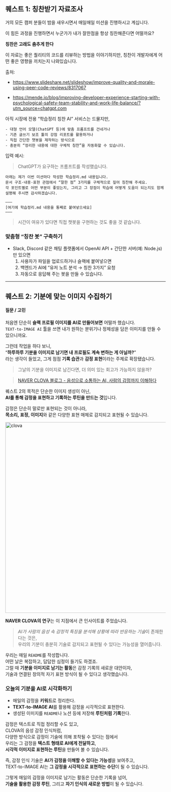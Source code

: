 ## 퀘스트 1: 칭찬받기 자료조사

거의 모든 캠퍼 분들이 밤을 새우시면서 매일매일 미션을 진행하시고 계십니다.

이 힘든 과정을 진행하면서 누군가가 내가 잘한점을 항상 칭찬해준다면 어떨까요?

**칭찬은 고래도 춤추게 한다**

이 자료는 좋은 퀄리티의 코드를 리뷰하는 방법을 이야기하지만, 칭찬이 개발자에게 어떤 좋은 영향을 끼치는지 나와있습니다.

출처:

- https://www.slideshare.net/slideshow/improve-quality-and-morale-using-peer-code-reviews/8317067

- https://mende.io/blog/improving-developer-experience-starting-with-psychological-safety-team-stability-and-work-life-balance/?utm_source=chatgpt.com

아직 시장에 전용 “학습정리 칭찬 AI” 서비스는 드물지만,

    - 대형 언어 모델(ChatGPT 등)에 맞춤 프롬프트를 건네거나
    - 기존 글쓰기 보조 툴의 강점 리포트를 활용하거나
    - 직접 간단한 챗봇을 제작하는 방식으로
    - 충분히 “정리한 내용에 대한 구체적 칭찬”을 자동화할 수 있습니다.

입력 예시:

> ChatGPT가 요구하는 프롬프트를 작성했습니다.

```text
아래는 제가 이번 미션마다 작성한 학습정리.md 내용입니다.
문서 구조·내용·표현 관점에서 “잘한 점” 3가지를 구체적으로 짚어 칭찬해 주세요.
각 포인트별로 어떤 부분이 좋았는지, 그리고 그 장점이 학습에 어떻게 도움이 되는지도 함께 설명해 주시면 감사하겠습니다.

―――
[여기에 학습정리.md 내용을 통째로 붙여넣으세요]
―――
```

> 시간이 여유가 있다면 직접 챗봇을 구현하는 것도 좋을 것 같습니다.

### 맞춤형 “칭찬 봇” 구축하기

- Slack, Discord 같은 채팅 플랫폼에서 OpenAI API + 간단한 서버(예: Node.js)만 있으면
  1. 사용자가 파일을 업로드하거나 슬랙에 붙여넣으면
  2. 백엔드가 AI에 “유저 노트 분석 → 칭찬 3가지” 요청
  3. 자동으로 응답해 주는 봇을 만들 수 있습니다.

---

## 퀘스트 2: 기분에 맞는 **이미지** 수집하기

#### 질문 / 고민

처음엔 단순히 **슬랙 프로필 이미지를 AI로 만들어보면** 어떨까 했습니다.<br>
`TEXT-to-IMAGE AI` 툴을 쓰면 내가 원하는 분위기나 정체성을 담은 이미지를 만들 수 있으니까요.

그런데 작업을 하다 보니,  
“**하루하루 기분을 이미지로 남기면 내 프로필도 계속 변하는 게 아닐까?**”  
라는 생각이 들었고, 그게 점점 **기록 습관**과 **감정 표현**이라는 주제로 확장됐습니다.

> 그날의 기분을 이미지로 남긴다면, 더 의미 있는 회고가 가능하지 않을까?

> [NAVER CLOVA 블로그 - 음성으로 소통하는 AI, 사람의 감정까지 이해하다](https://clova.ai/tech-blog/%EC%9D%8C%EC%84%B1%EC%9C%BC%EB%A1%9C-%EC%86%8C%ED%86%B5%ED%95%98%EB%8A%94-ai-%EC%82%AC%EB%9E%8C%EC%9D%98-%EA%B0%90%EC%A0%95%EA%B9%8C%EC%A7%80-%EC%9D%B4%ED%95%B4%ED%95%98%EB%8B%A4)

퀘스트 2의 목적은 단순한 이미지 생성이 아닌,  
**AI를 통해 감정을 표현하고 기록하는 루틴을 만드는 것**입니다.

감정은 단순히 말로만 표현되는 것이 아니라,  
**목소리, 표정, 이미지**와 같은 다양한 표현 매체로 감지되고 표현될 수 있습니다.

<img src="https://clova.ai/cdn/media/2024/11/thumbnail_techblog_HCX_EC9D8CEC84B1EC9CBCEBA19CEC868CED86B5ED9598EB8A94AI_A.png" alt="clova" width=600>

**NAVER CLOVA의 연구**는 이 지점에서 큰 인사이트를 주었습니다.

> *AI가 사람의 음성 속 감정적 특징을 분석해 상황에 따라 반응하는 기술*이 존재한다는 것은,  
> 우리의 기분이 충분히 기술로 감지되고 표현될 수 있다는 가능성을 열어줍니다.

우리는 매일 `README`를 작성합니다.  
어떤 날은 복잡하고, 답답한 심정이 들기도 하겠죠.  
그럴 때 **기분을 이미지로 남기는 활동**은 감정 기록의 새로운 대안이자,  
기술과 연결된 창의적 자기 표현 방식이 될 수 있다고 생각했습니다.

### 오늘의 기분을 AI로 시각화하기

- 매일의 감정을 **키워드**로 정리한다.
- **TEXT-to-IMAGE AI**를 활용해 감정을 시각적으로 표현한다.
- 생성된 이미지를 `README`나 노션 등에 저장해 **루틴처럼 기록**한다.

감정은 텍스트로 직접 정리할 수도 있고,  
CLOVA의 음성 감정 인식처럼,<br>다양한 방식으로 감정이 기술에 의해 포착될 수 있다는 점에서  
우리는 그 감정을 **텍스트 형태로 AI에게 전달하고**,  
**시각적 이미지로 표현하는 루틴**을 만들어 볼 수 있습니다.

즉, 감정 인식 기술은 **AI가 감정을 이해할 수 있다는 가능성**을 보여주고,  
TEXT-to-IMAGE AI는 **그 감정을 시각적으로 표현하는 수단**이 될 수 있습니다.

그렇게 매일의 감정을 이미지로 남기는 활동은 단순한 기록을 넘어,  
**기술을 활용한 감정 루틴**, 그리고 **자기 인식의 새로운 방법**이 될 수 있습니다.
